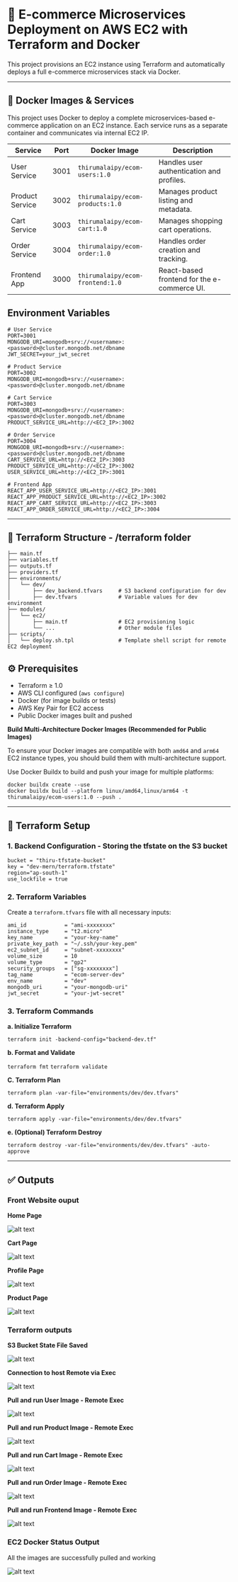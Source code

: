 # 🛒 E-commerce Microservices Deployment on AWS EC2 with Terraform and Docker

This project provisions an EC2 instance using Terraform and automatically deploys a full e-commerce microservices stack via Docker.

---

## 🐳 Docker Images & Services

This project uses Docker to deploy a complete microservices-based e-commerce application on an EC2 instance. Each service runs as a separate container and communicates via internal EC2 IP.


| Service         | Port | Docker Image                          | Description                               |
|-----------------|------|----------------------------------------|-------------------------------------------|
| User Service    | 3001 | `thirumalaipy/ecom-users:1.0`         | Handles user authentication and profiles. |
| Product Service | 3002 | `thirumalaipy/ecom-products:1.0`      | Manages product listing and metadata.     |
| Cart Service    | 3003 | `thirumalaipy/ecom-cart:1.0`          | Manages shopping cart operations.         |
| Order Service   | 3004 | `thirumalaipy/ecom-order:1.0`         | Handles order creation and tracking.      |
| Frontend App    | 3000 | `thirumalaipy/ecom-frontend:1.0`      | React-based frontend for the e-commerce UI. |


## Environment Variables 
```
# User Service
PORT=3001
MONGODB_URI=mongodb+srv://<username>:<password>@cluster.mongodb.net/dbname
JWT_SECRET=your_jwt_secret

# Product Service
PORT=3002
MONGODB_URI=mongodb+srv://<username>:<password>@cluster.mongodb.net/dbname

# Cart Service
PORT=3003
MONGODB_URI=mongodb+srv://<username>:<password>@cluster.mongodb.net/dbname
PRODUCT_SERVICE_URL=http://<EC2_IP>:3002

# Order Service
PORT=3004
MONGODB_URI=mongodb+srv://<username>:<password>@cluster.mongodb.net/dbname
CART_SERVICE_URL=http://<EC2_IP>:3003
PRODUCT_SERVICE_URL=http://<EC2_IP>:3002
USER_SERVICE_URL=http://<EC2_IP>:3001

# Frontend App
REACT_APP_USER_SERVICE_URL=http://<EC2_IP>:3001
REACT_APP_PRODUCT_SERVICE_URL=http://<EC2_IP>:3002
REACT_APP_CART_SERVICE_URL=http://<EC2_IP>:3003
REACT_APP_ORDER_SERVICE_URL=http://<EC2_IP>:3004
```

---

## 📁 Terraform Structure - /terraform folder

```
├── main.tf
├── variables.tf
├── outputs.tf
├── providers.tf
├── environments/
│   └── dev/
│       ├── dev_backend.tfvars     # S3 backend configuration for dev
│       ├── dev.tfvars             # Variable values for dev environment
├── modules/
│   └── ec2/
│       ├── main.tf                # EC2 provisioning logic
│       └── ...                    # Other module files
├── scripts/
│   └── deploy.sh.tpl              # Template shell script for remote EC2 deployment
```

## ⚙️ Prerequisites

- Terraform ≥ 1.0
- AWS CLI configured (`aws configure`)
- Docker (for image builds or tests)
- AWS Key Pair for EC2 access
- Public Docker images built and pushed

**Build Multi-Architecture Docker Images (Recommended for Public Images)**

To ensure your Docker images are compatible with both `amd64` and `arm64` EC2 instance types, you should build them with multi-architecture support.

Use Docker Buildx to build and push your image for multiple platforms:

```
docker buildx create --use
docker buildx build --platform linux/amd64,linux/arm64 -t thirumalaipy/ecom-users:1.0 --push .
```

---

## 🌱 Terraform Setup

### 1. Backend Configuration - Storing the tfstate on the S3 bucket

```
bucket = "thiru-tfstate-bucket"
key = "dev-mern/terraform.tfstate"
region="ap-south-1"
use_lockfile = true
```

### 2. Terraform Variables

Create a `terraform.tfvars` file with all necessary inputs:

```
ami_id            = "ami-xxxxxxxx"
instance_type     = "t2.micro"
key_name          = "your-key-name"
private_key_path  = "~/.ssh/your-key.pem"
ec2_subnet_id     = "subnet-xxxxxxxx"
volume_size       = 10
volume_type       = "gp2"
security_groups   = ["sg-xxxxxxxx"]
tag_name          = "ecom-server-dev"
env_name          = "dev"
mongodb_uri       = "your-mongodb-uri"
jwt_secret        = "your-jwt-secret"
```

### 3. Terraform Commands

**a. Initialize Terraform**

`terraform init -backend-config="backend-dev.tf"`

**b. Format and Validate**

`terraform fmt`
`terraform validate`

**C. Terraform Plan**

`terraform plan -var-file="environments/dev/dev.tfvars"`

**d. Terraform Apply**

`terraform apply -var-file="environments/dev/dev.tfvars"`


**e. (Optional) Terraform Destroy**

`terraform destroy -var-file="environments/dev/dev.tfvars" -auto-approve`

---

## ✅ Outputs

### Front Website ouput

**Home Page**

![alt text](output/home.png)

**Cart Page**

![alt text](output/cart.png)

**Profile Page**

![alt text](output/profile.png)

**Product Page**

![alt text](output/products.png)

### Terraform outputs

**S3 Bucket State File Saved**

![alt text](output/s3_tfstafe.png)

**Connection to host Remote via Exec**

![alt text](output/remote_exec.png)

**Pull and run User Image - Remote Exec**

![alt text](output/user_pull.png)


**Pull and run Product Image - Remote Exec**

![alt text](output/products_pull.png)


**Pull and run Cart Image - Remote Exec**

![alt text](output/cart_pull.png)


**Pull and run Order Image - Remote Exec**

![alt text](output/order_pull.png)


**Pull and run Frontend Image - Remote Exec**

![alt text](output/front_pull.png)


### EC2 Docker Status Output

All the images are successfully pulled and working

![alt text](output/ec2_output.png)